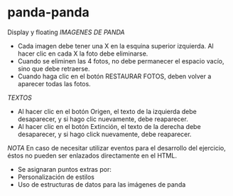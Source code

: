 # panda-panda
Display y floating
*IMAGENES DE PANDA*
- Cada imagen debe tener una X en la esquina superior izquierda. Al hacer clic en cada X la foto debe eliminarse.
- Cuando se eliminen las 4 fotos, no debe permanecer el espacio vacío, sino  que debe retraerse.
- Cuando haga clic en el botón RESTAURAR FOTOS, deben volver a aparecer todas las fotos.

*TEXTOS*
- Al hacer clic en el botón Origen, el texto de la izquierda debe desaparecer, y si hago clic nuevamente, debe reaparecer.
- Al hacer clic en el botón Extinción, el texto de la derecha debe desaparecer, y si hago click nuevamente, debe reaparecer.

*NOTA*
En caso de necesitar utilizar eventos para el desarrollo del ejercicio, éstos no pueden ser enlazados directamente en el HTML.

- Se asignaran puntos extras por:
- Personalización de estilos
- Uso de estructuras de datos para las imágenes de panda
